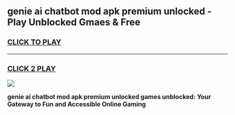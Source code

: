 
## genie ai chatbot mod apk premium unlocked - Play Unblocked Gmaes & Free
<h3>
<a href="https://premium.freeplayer.one?title=genie_ai_chatbot_mod_apk_premium_unlocked&ref=19F">CLICK TO PLAY</a></h3>
<hr>

<h3>
<a href="https://premium.freeplayer.one?title=genie_ai_chatbot_mod_apk_premium_unlocked&ref=19F">CLICK 2 PLAY</a>
  
</h3>

<a href="https://premium.freeplayer.one?title=genie_ai_chatbot_mod_apk_premium_unlocked&ref=19F/"><img src="https://clearcache.store/games.png"></a>


**genie ai chatbot mod apk premium unlocked games unblocked: Your Gateway to Fun and Accessible Online Gaming**
